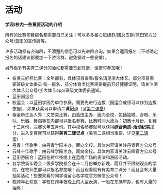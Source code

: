 # **活动**

**学园/校内一些重要活动的介绍**

所有的比赛项目报名都需要自己关注！可以多多留心班级群/团总支群/蓝田官方公众号/蓝田的宣传牌等。

许多活动都有咨询群，不清楚的信息可以先进群咨询，如果合适再报名（不过确定报名的话建议都要加一下咨询群，避免错过一些安排）。

另外很多有美育二课分的活动都需要签到签退，请按时参加哦！

- 各类三好杯比赛：全年都有，具体项目查看/报名请见浙大体艺。部分项目需要班级文体委员 统一报名，部分体育类比赛需要提前开好健康证明，请关注浙大体艺公众号/浙大体艺app/班级文体委员通知。
- 蓝田园运会
- 校运会：以蓝田学园为单位参赛，需要先进行选拔（园运会成绩可以作为选拔依据），如果获奖可以申请**二课记点**（见[第二课堂]）
- 紫金新生达人秀：文艺类比赛，由蓝田主办，面向全校，包括独唱、合唱、乐队、乐器、舞蹈等在内都可以报名参赛。比赛时间大致为：初赛十月份，复赛十二月份，决赛次年五月份。其中报名参赛就可以获得**综合素质-活动纪实**加分，进入复赛就可以获得**美育二课记点**（美育二课相当重要，详见[第二课堂]）！
- 丹青十佳歌手：由丹青学园主办，面向全校。具体内容请关注丹青官方公众号
- 云峰十佳歌手：由云峰学园主办，面向全校。具体内容请关注云峰官方公众号
- 蓝田游园会：蓝田在跨年夜晚上在蓝鹰广场的表演和游园活动。
- 各学院新年晚会：很多学院都会在十二月份举办新晚，而且并不限制观众的学院，在校师生都可以报名参加哦！而且观看就有有美育二课分！而且会有大量抽奖活动！想要观看的同学请留心各学院官方微信公众号！
- 校跨年狂欢夜：学校在跨年夜晚上的大型表演，一般在东操举办，也有大量的抽奖！

[第二课堂]: ../Study/Concepts.md#_6